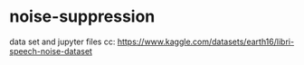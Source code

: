 ﻿# noise-suppression
data set and jupyter files cc: https://www.kaggle.com/datasets/earth16/libri-speech-noise-dataset
